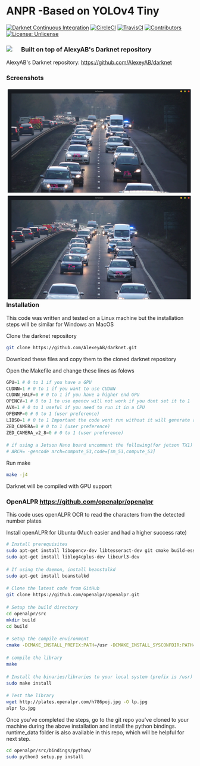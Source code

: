 # ANPR -Based on YOLOv4 Tiny
[![Darknet Continuous Integration](https://github.com/AlexeyAB/darknet/workflows/Darknet%20Continuous%20Integration/badge.svg)](https://github.com/AlexeyAB/darknet/actions?query=workflow%3A%22Darknet+Continuous+Integration%22)
[![CircleCI](https://circleci.com/gh/AlexeyAB/darknet.svg?style=svg)](https://circleci.com/gh/AlexeyAB/darknet)
[![TravisCI](https://travis-ci.org/AlexeyAB/darknet.svg?branch=master)](https://travis-ci.org/AlexeyAB/darknet)
[![Contributors](https://img.shields.io/github/contributors/AlexeyAB/Darknet.svg)](https://github.com/AlexeyAB/darknet/graphs/contributors)
[![License: Unlicense](https://img.shields.io/badge/license-Unlicense-blue.svg)](https://github.com/AlexeyAB/darknet/blob/master/LICENSE)

### Built on top of AlexyAB's Darknet repository <img src="http://pjreddie.com/media/files/darknet-black-small.png" style="float: left; margin-right: 10px;" width="30"/>
AlexyAB's Darknet repository: https://github.com/AlexeyAB/darknet

### Screenshots
<img src="/screens/sc1.png" style="float: left; margin-right: 10px;" width="500"/><img src="/screens/sc2.png" style="float: left; margin-right: 10px;" width="500"/>

### Installation

This code was written and tested on a Linux machine but the installation steps will be similar for Windows an MacOS

Clone the darknet repository

```bash
git clone https://github.com/AlexeyAB/darknet.git
```
Download these files and copy them to the cloned darknet repository

Open the Makefile and change these lines as folows

```python
GPU=1 # 0 to 1 if you have a GPU
CUDNN=1 # 0 to 1 if you want to use CUDNN
CUDNN_HALF=0 # 0 to 1 if you have a higher end GPU
OPENCV=1 # 0 to 1 to use opencv will not work if you dont set it to 1
AVX=1 # 0 to 1 useful if you need to run it in a CPU
OPENMP=0 # 0 to 1 (user preference)
LIBSO=1 # 0 to 1 Important the code wont run without it will generate a libdarknet.so
ZED_CAMERA=0 # 0 to 1 (user preference)
ZED_CAMERA_v2_8=0 # 0 to 1 (user preference)

# if using a Jetson Nano board uncomment the following(for jetson TX1)
# ARCH= -gencode arch=compute_53,code=[sm_53,compute_53]

```
Run make

```bash
make -j4
```
Darknet will be compiled with GPU support

### OpenALPR https://github.com/openalpr/openalpr

This code uses openALPR OCR to read the characters from the detected number plates

Install openALPR for Ubuntu (Much easier and had a higher success rate)

```bash
# Install prerequisites
sudo apt-get install libopencv-dev libtesseract-dev git cmake build-essential libleptonica-dev
sudo apt-get install liblog4cplus-dev libcurl3-dev

# If using the daemon, install beanstalkd
sudo apt-get install beanstalkd

# Clone the latest code from GitHub
git clone https://github.com/openalpr/openalpr.git

# Setup the build directory
cd openalpr/src
mkdir build
cd build

# setup the compile environment
cmake -DCMAKE_INSTALL_PREFIX:PATH=/usr -DCMAKE_INSTALL_SYSCONFDIR:PATH=/etc ..

# compile the library
make

# Install the binaries/libraries to your local system (prefix is /usr)
sudo make install

# Test the library
wget http://plates.openalpr.com/h786poj.jpg -O lp.jpg
alpr lp.jpg
```
Once you've completed the steps, go to the git repo you've cloned to your machine during the above installation and install the python bindings. runtime_data folder is also available in this repo, which will be helpful for next step.

```bash
cd openalpr/src/bindings/python/
sudo python3 setup.py install
```
